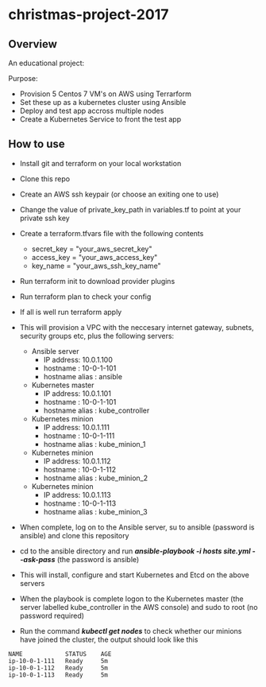 # christmas-project-2017

## Overview

An educational project:
 
Purpose: 
* Provision 5 Centos 7 VM's on AWS using Terrarform
* Set these up as a kubernetes cluster using Ansible
* Deploy and test app accross multiple nodes 
* Create a Kubernetes Service to front the test app

## How to use

* Install git and terraform on your local workstation
* Clone this repo
* Create an AWS ssh keypair (or choose an exiting one to use)
* Change the value of private_key_path in variables.tf to point at your private ssh key
* Create a terraform.tfvars file with the following contents
  *  secret_key = "your_aws_secret_key"
  *  access_key = "your_aws_access_key"
  *  key_name = "your_aws_ssh_key_name"  
* Run terraform init to download provider plugins
* Run terraform plan to check your config
* If all is well run terraform apply
* This will provision a VPC with the neccesary internet gateway, subnets, security groups etc, plus the following servers:
  * Ansible server
    * IP address: 10.0.1.100  
    * hostname : 10-0-1-101
    * hostname alias : ansible
  * Kubernetes master 
    * IP address: 10.0.1.101  
    * hostname : 10-0-1-101
    * hostname alias : kube_controller
  * Kubernetes minion 
    * IP address: 10.0.1.111  
    * hostname : 10-0-1-111
    * hostname alias : kube_minion_1
  * Kubernetes minion 
    * IP address: 10.0.1.112  
    * hostname : 10-0-1-112
    * hostname alias : kube_minion_2
  * Kubernetes minion 
    * IP address: 10.0.1.113  
    * hostname : 10-0-1-113
    * hostname alias : kube_minion_3

* When complete, log on to the Ansible server, su to ansible (password is ansible) and clone this repository
* cd to the ansible directory and run ***ansible-playbook -i hosts site.yml --ask-pass*** (the password is ansible)
* This will install, configure and start Kubernetes and Etcd on the above servers
* When the playbook is complete logon to the Kubernetes master (the server labelled kube_controller in the AWS console) and sudo to root (no password required) 
* Run the command ***kubectl get nodes*** to check whether our minions have joined the cluster, the output should look like this 
```
NAME            STATUS    AGE
ip-10-0-1-111   Ready     5m
ip-10-0-1-112   Ready     5m
ip-10-0-1-113   Ready     5m
```
